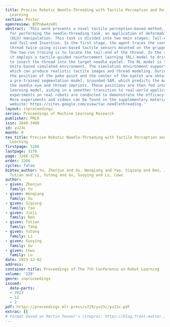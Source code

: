 ```yaml
---
title: Precise Robotic Needle-Threading with Tactile Perception and Reinforcement
  Learning
section: Poster
openreview: B7PnAw4ze0l
abstract: 'This work presents a novel tactile perception-based method, named T-NT,
  for performing the needle-threading task, an application of deformable linear object
  (DLO) manipulation. This task is divided into two main stages: Tail-end Finding
  and Tail-end Insertion. In the first stage, the agent traces the contour of the
  thread twice using vision-based tactile sensors mounted on the gripper fingers.
  The two-run tracing is to locate the tail-end of the thread. In the second stage,
  it employs a tactile-guided reinforcement learning (RL) model to drive the robot
  to insert the thread into the target needle eyelet. The RL model is trained in a
  Unity-based simulated environment. The simulation environment supports tactile rendering
  which can produce realistic tactile images and thread modeling. During insertion,
  the position of the poke point and the center of the eyelet are obtained through
  a pre-trained segmentation model, Grounded-SAM, which predicts the masks for both
  the needle eye and thread imprints. These positions are then fed into the reinforcement
  learning model, aiding in a smoother transition to real-world applications. Extensive
  experiments on real robots are conducted to demonstrate the efficacy of our method.
  More experiments and videos can be found in the supplementary materials and on the
  website: https://sites.google.com/view/tac-needlethreading.'
layout: inproceedings
series: Proceedings of Machine Learning Research
publisher: PMLR
issn: 2640-3498
id: yu23c
month: 0
tex_title: Precise Robotic Needle-Threading with Tactile Perception and Reinforcement
  Learning
firstpage: 3266
lastpage: 3276
page: 3266-3276
order: 3266
cycles: false
bibtex_author: Yu, Zhenjun and Xu, Wenqiang and Yao, Siqiong and Ren, Jieji and Tang,
  Tutian and Li, Yutong and Gu, Guoying and Lu, Cewu
author:
- given: Zhenjun
  family: Yu
- given: Wenqiang
  family: Xu
- given: Siqiong
  family: Yao
- given: Jieji
  family: Ren
- given: Tutian
  family: Tang
- given: Yutong
  family: Li
- given: Guoying
  family: Gu
- given: Cewu
  family: Lu
date: 2023-12-02
address:
container-title: Proceedings of The 7th Conference on Robot Learning
volume: '229'
genre: inproceedings
issued:
  date-parts:
  - 2023
  - 12
  - 2
pdf: https://proceedings.mlr.press/v229/yu23c/yu23c.pdf
extras: []
# Format based on Martin Fenner's citeproc: https://blog.front-matter.io/posts/citeproc-yaml-for-bibliographies/
---
```

